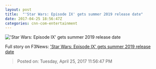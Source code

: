 ```yaml
---
layout: post
title:  "'Star Wars: Episode IX' gets summer 2019 release date"
date: 2017-04-25 18:56:47Z
categories: cnn-com-entertainment
---
```


!['Star Wars: Episode IX' gets summer 2019 release date](http://i2.cdn.turner.com/money/dam/assets/151222161137-star-wars-bb8-xwing-780x439.jpg)




Full story on F3News: ['Star Wars: Episode IX' gets summer 2019 release date](http://www.f3nws.com/n/PBEQJF)

> Posted on: Tuesday, April 25, 2017 11:56:47 PM
